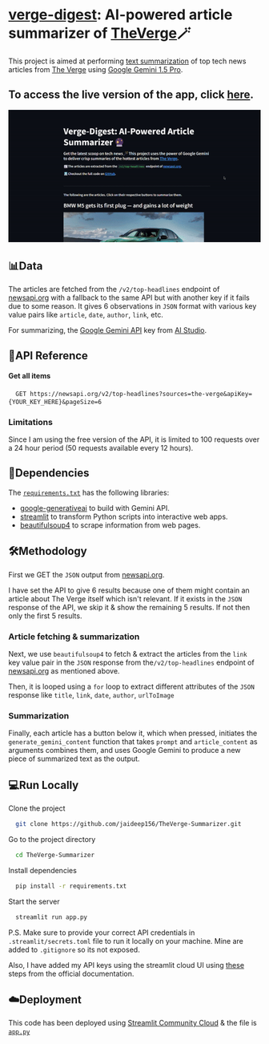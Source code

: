 # [verge-digest](https://verge-digest.streamlit.app/): AI-powered article summarizer of [TheVerge](https://www.theverge.com/)🪄

This project is aimed at performing [text summarization](https://en.wikipedia.org/wiki/Automatic_summarization#:~:text=Text%20summarization%20is%20usually%20implemented%20by%20natural%20language%20processing%20methods%2C%20designed%20to%20locate%20the%20most%20informative%20sentences%20in%20a%20given%20document.) of top tech news articles from [The Verge](https://www.theverge.com/) using [Google Gemini 1.5 Pro](https://deepmind.google/technologies/gemini/pro/).

## To access the live version of the app, click [here](https://verge-digest.streamlit.app/).

![Demo](https://github.com/jaideep156/TheVerge-Summarizer/blob/main/assets/demo.gif)

## 📊Data
The articles are fetched from the ```/v2/top-headlines``` endpoint of [newsapi.org](https://newsapi.org/docs/endpoints/top-headlines) with a fallback to the same API but with another key if it fails due to some reason. It gives 6 observations in  `JSON` format with various key value pairs like `article`, `date`, `author`, `link`, etc.   

For summarizing, the [Google Gemini API](https://ai.google.dev/api/python/google/generativeai) key from [AI Studio](https://aistudio.google.com/).

## 📖API Reference
#### Get all items

```http
  GET https://newsapi.org/v2/top-headlines?sources=the-verge&apiKey={YOUR_KEY_HERE}&pageSize=6
```
### Limitations
Since I am using the free version of the API, it is  limited to 100 requests over a 24 hour period (50 requests available every 12 hours).

## 📝Dependencies
The [`requirements.txt`](https://github.com/jaideep156/TheVerge-Summarizer/blob/main/requirements.txt) has the following libraries:
- [google-generativeai](https://ai.google.dev/api/python/google/generativeai) to build with Gemini API.
- [streamlit](https://streamlit.io/) to transform Python scripts into interactive web apps.
- [beautifulsoup4](https://pypi.org/project/beautifulsoup4/)  to scrape information from web pages.

## 🛠️Methodology
First we GET  the `JSON` output from [newsapi.org](https://newsapi.org/docs/endpoints/top-headlines). 

I have set the API to give 6 results because one of them might contain an article about The Verge itself which isn't relevant. If it exists in the `JSON` response of the API, we skip it & show the remaining 5 results. If not then only the first 5 results. 

### Article fetching & summarization
Next, we use `beautifulsoup4` to fetch & extract the articles from the `link` key value pair in the `JSON` response from the```/v2/top-headlines``` endpoint of [newsapi.org](https://newsapi.org/docs/endpoints/top-headlines) as mentioned above.

Then, it is looped using a `for` loop to extract different attributes of the `JSON` response like `title`, `link`, `date`, `author`, `urlToImage` 

### Summarization
Finally, each article has a button below it, which when pressed, initiates the `generate_gemini_content` function that takes `prompt` and  `article_content` as arguments combines them, and uses Google Gemini to produce a new piece of summarized text as the output.


## 💻Run Locally
Clone the project

```bash
  git clone https://github.com/jaideep156/TheVerge-Summarizer.git
```

Go to the project directory

```bash
  cd TheVerge-Summarizer
```

Install dependencies

```bash
  pip install -r requirements.txt
```

Start the server

```bash
  streamlit run app.py
```
P.S. Make sure to provide your correct API credentials in `.streamlit/secrets.toml` file to run it locally on your machine. Mine are added to `.gitignore` so its not exposed. 

Also, I have added my API keys using the streamlit cloud UI using [these](https://docs.streamlit.io/deploy/streamlit-community-cloud/deploy-your-app/secrets-management#deploy-an-app-and-set-up-secrets) steps from the official documentation.
## ☁️Deployment
This code has been deployed using [Streamlit Community Cloud](https://streamlit.io/cloud) & the file is [`app.py`](https://github.com/jaideep156/TheVerge-Summarizer/blob/main/app.py)